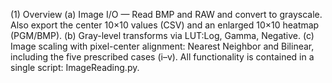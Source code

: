 (1) Overview
(a) Image I/O — Read BMP and RAW and convert to grayscale.
    Also export the center 10×10 values (CSV) and an enlarged 10×10 heatmap (PGM/BMP).
(b) Gray-level transforms via LUT:Log, Gamma, Negative.
(c) Image scaling with pixel-center alignment: Nearest Neighbor and Bilinear, including the five prescribed cases (i–v).
    All functionality is contained in a single script: ImageReading.py.

